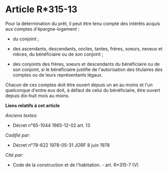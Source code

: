 # Article R*315-13

Pour la détermination du prêt, il peut être tenu compte des intérêts acquis aux comptes d'épargne-logement :

- du conjoint ;

- des ascendants, descendants, oncles, tantes, frères, soeurs, neveux et nièces, du bénéficiaire ou de son conjoint ;

- des conjoints des frères, soeurs et descendants du bénéficiaire ou de son conjoint, si le bénéficiaire justifie de
l'autorisation des titulaires des comptes ou de leurs représentants légaux.

Chacun de ces comptes doit être ouvert depuis un an au moins et l'un quelconque d'entre eux doit, à défaut de celui du
bénéficiaire, être ouvert depuis dix-huit mois au moins.

**Liens relatifs à cet article**

_Anciens textes_:

  - Décret n°65-1044 1965-12-02 art. 13

_Codifié par_:

  - Décret n°78-622 1978-05-31 JORF 8 juin 1978

_Cité par_:

  - Code de la construction et de l'habitation. - art. R*315-7 (V)
